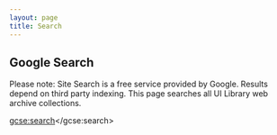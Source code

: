 ```yaml
---
layout: page
title: Search
---
```


## Google Search

<p id="archive-warning">Please note: Site Search is a free service provided by Google. Results depend on third party indexing. This page searches all UI Library web archive collections.</p>

<script>
  (function() {
    var cx = '000200075986859166645:ifk69sggsww';
    var gcse = document.createElement('script');
    gcse.type = 'text/javascript';
    gcse.async = true;
    gcse.src = 'https://cse.google.com/cse.js?cx=' + cx;
    var s = document.getElementsByTagName('script')[0];
    s.parentNode.insertBefore(gcse, s);
  })();
</script>
<gcse:search></gcse:search>
